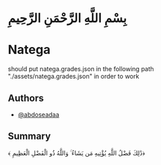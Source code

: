 # بِسْمِ اللَّهِ الرَّحْمَنِ الرَّحِيمِ

# Natega 

should put natega.grades.json in the following path "./assets/natega.grades.json" in order to work


## Authors

- [@abdoseadaa](https://x.com/abdoseadaa) 


## Summary

﴾ ذَٰلِكَ فَضْلُ اللَّهِ يُؤْتِيهِ مَن يَشَاءُ ۚ وَاللَّهُ ذُو الْفَضْلِ الْعَظِيمِ﴿
